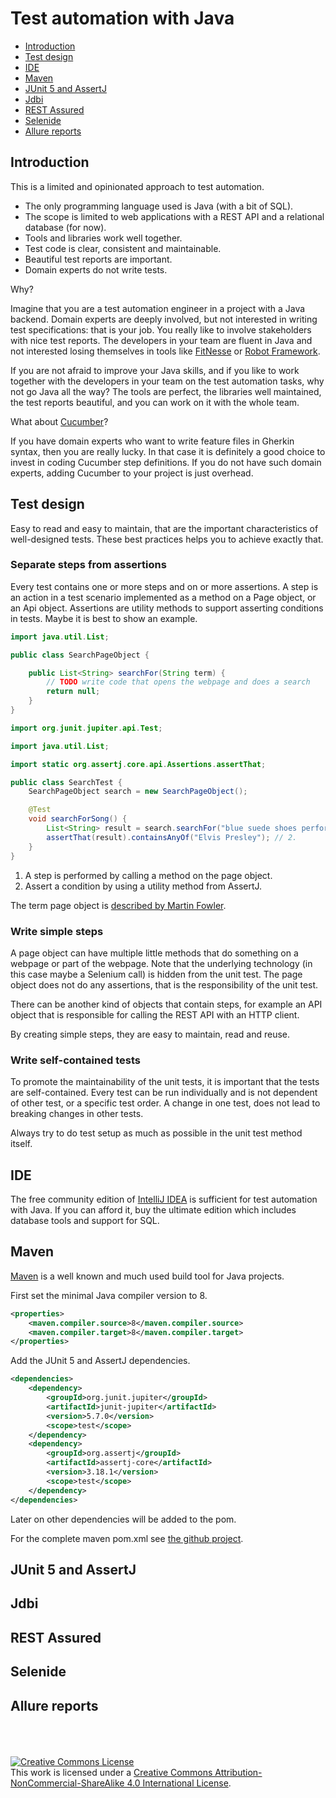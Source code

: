 # Test automation with Java

- [Introduction](#introduction)
- [Test design](#test-design)
- [IDE](#ide)
- [Maven](#maven)
- [JUnit 5 and AssertJ](#junit-5-and-assertj)
- [Jdbi](#jdbi)
- [REST Assured](#rest-assured)
- [Selenide](#selenide)
- [Allure reports](#allure-reports)

## Introduction

This is a limited and opinionated approach to test automation.

- The only programming language used is Java (with a bit of SQL).
- The scope is limited to web applications with a REST API and a relational database (for now).
- Tools and libraries work well together.
- Test code is clear, consistent and maintainable.
- Beautiful test reports are important.
- Domain experts do not write tests.

Why?

Imagine that you are a test automation engineer in a project with a Java backend. Domain experts are deeply involved,
but not interested in writing test specifications: that is your job. You really like to involve stakeholders with nice
test reports. The developers in your team are fluent in Java and not interested losing themselves in tools
like [FitNesse](http://fitnesse.org/) or [Robot Framework](https://robotframework.org/).

If you are not afraid to improve your Java skills, and if you like to work together with the developers in your team on
the test automation tasks, why not go Java all the way? The tools are perfect, the libraries well maintained, the test
reports beautiful, and you can work on it with the whole team.

What about [Cucumber](https://cucumber.io/)?

If you have domain experts who want to write feature files in Gherkin syntax, then you are really lucky. In that case it
is definitely a good choice to invest in coding Cucumber step definitions. If you do not have such domain experts,
adding Cucumber to your project is just overhead.

## Test design

Easy to read and easy to maintain, that are the important characteristics of well-designed tests. These best practices
helps you to achieve exactly that.

### Separate steps from assertions

Every test contains one or more steps and on or more assertions. A step is an action in a test scenario implemented as a
method on a Page object, or an Api object. Assertions are utility methods to support asserting conditions in tests.
Maybe it is best to show an example.

```java
import java.util.List;

public class SearchPageObject {

    public List<String> searchFor(String term) {
        // TODO write code that opens the webpage and does a search
        return null;
    }
}
``` 

```java
import org.junit.jupiter.api.Test;

import java.util.List;

import static org.assertj.core.api.Assertions.assertThat;

public class SearchTest {
    SearchPageObject search = new SearchPageObject();

    @Test
    void searchForSong() {
        List<String> result = search.searchFor("blue suede shoes performing artist");  // 1.
        assertThat(result).containsAnyOf("Elvis Presley"); // 2.
    }
}
```

1. A step is performed by calling a method on the page object.
2. Assert a condition by using a utility method from AssertJ.

The term page object is [described by Martin Fowler](https://www.martinfowler.com/bliki/PageObject.html).

### Write simple steps

A page object can have multiple little methods that do something on a webpage or part of the webpage. Note that the
underlying technology (in this case maybe a Selenium call) is hidden from the unit test. The page object does not do any
assertions, that is the responsibility of the unit test.

There can be another kind of objects that contain steps, for example an API object that is responsible for calling the
REST API with an HTTP client.

By creating simple steps, they are easy to maintain, read and reuse.

### Write self-contained tests

To promote the maintainability of the unit tests, it is important that the tests are self-contained. Every test can be
run individually and is not dependent of other test, or a specific test order. A change in one test, does not lead to
breaking changes in other tests.

Always try to do test setup as much as possible in the unit test method itself.

## IDE

The free community edition of [IntelliJ IDEA](https://www.jetbrains.com/idea/) is sufficient for test automation with
Java. If you can afford it, buy the ultimate edition which includes database tools and support for SQL.

## Maven

[Maven](https://maven.apache.org/) is a well known and much used build tool for Java projects.

First set the minimal Java compiler version to 8.

```xml
<properties>
    <maven.compiler.source>8</maven.compiler.source>
    <maven.compiler.target>8</maven.compiler.target>
</properties>
```

Add the JUnit 5 and AssertJ dependencies.

```xml
<dependencies>
    <dependency>
        <groupId>org.junit.jupiter</groupId>
        <artifactId>junit-jupiter</artifactId>
        <version>5.7.0</version>
        <scope>test</scope>
    </dependency>
    <dependency>
        <groupId>org.assertj</groupId>
        <artifactId>assertj-core</artifactId>
        <version>3.18.1</version>
        <scope>test</scope>
    </dependency>
</dependencies>
```

Later on other dependencies will be added to the pom.

For the complete maven pom.xml see [the github project](https://github.com/luukbuit/luukbuit.github.io/blob/master/testautomationwithjava/pom.xml).

## JUnit 5 and AssertJ

## Jdbi

## REST Assured

## Selenide

## Allure reports

<br /><br /><br />
<a rel="license" href="http://creativecommons.org/licenses/by-nc-sa/4.0/"><img alt="Creative Commons License" style="border-width:0" src="https://i.creativecommons.org/l/by-nc-sa/4.0/88x31.png" /></a><br />
This work is licensed under a <a rel="license" href="http://creativecommons.org/licenses/by-nc-sa/4.0/">Creative Commons
Attribution-NonCommercial-ShareAlike 4.0 International License</a>.

